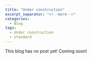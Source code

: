 ```yaml
---
title: "Under construction"
excerpt_separator: "<!--more-->"
categories:
  - Blog
tags:
  - Under construction
  - standard
---
```


This blog has no post yet! Coming soon!